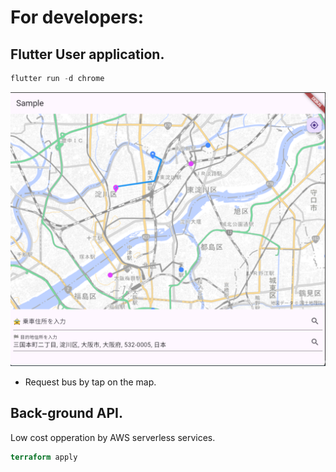# For developers:
## Flutter User application.
```dart
flutter run -d chrome
```
![alt text](image.png)
- Request bus by tap on the map.

## Back-ground API.
Low cost opperation by AWS serverless services.
```terraform
terraform apply
```
